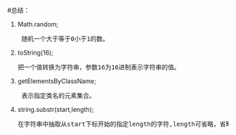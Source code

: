 #总结：
1.  Math.random;<br><pre>
    随机一个大于等于0小于1的数。
2.  toString(16);<br><pre>
    把一个值转换为字符串，参数16为16进制表示字符串的值。
3.  getElementsByClassName;<br><pre>
    表示指定类名的元素集合。
4.  string.substr(start,length);<br><pre>
    在字符串中抽取从start下标开始的指定length的字符,length可省略，省略时抽取start指定位置到结束位置。
